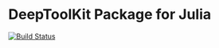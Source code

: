 # DeepToolKit Package for Julia
[![Build Status](https://api.travis-ci.org/fetaxyu/DeepToolKit.jl.svg?branch=master)](https://travis-ci.org/fetaxyu/DeepToolKit.jl/builds/467467916)
